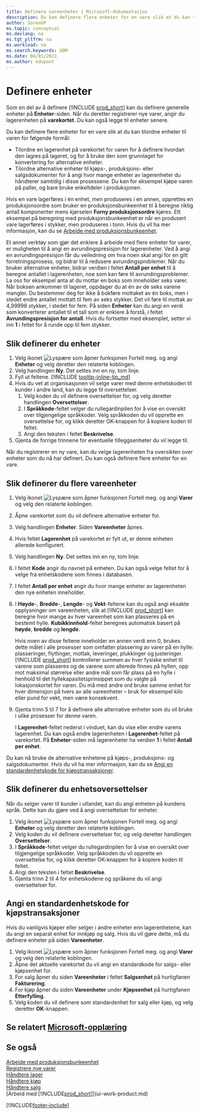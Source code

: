 ```yaml
---
title: Definere vareenheter | Microsoft-dokumentasjon
description: Du kan definere flere enheter for en vare slik at du kan tilordne enheter til varen for følgende formål.
author: SorenGP
ms.topic: conceptual
ms.devlang: na
ms.tgt_pltfrm: na
ms.workload: na
ms.search.keywords: UOM
ms.date: 04/01/2021
ms.author: edupont
---
```

# <a name="set-up-units-of-measure"></a><a name="set-up-units-of-measure"></a>Definere enheter

Som en del av å definere [!INCLUDE [prod_short](includes/prod_short.md)] kan du definere generelle enheter på **Enheter**-siden. Når du deretter registrerer nye varer, angir du lagerenheten på **varekortet**. Du kan også legge til enheter senere.  

Du kan definere flere enheter for en vare slik at du kan tilordne enheter til varen for følgende formål:

- Tilordne en lagerenhet på varekortet for varen for å definere hvordan den lagres på lageret, og for å bruke den som grunnlaget for konvertering for alternative enheter.
- Tilordne alternative enheter til kjøps-, produksjons- eller salgsdokumenter for å angi hvor mange enheter av lagerenheter du håndterer samtidig i disse prosessene. Du kan for eksempel kjøpe varen på paller, og bare bruke enkeltdeler i produksjonen.

Hvis en vare lagerføres i én enhet, men produseres i en annen, opprettes en produksjonsordre som bruker en produksjonsbunkeenhet til å beregne riktig antall komponenter mens kjørselen **Forny produksjonsordre** kjøres. Ett eksempel på beregning med produksjonsbunkeenhet er når en produsert vare lagerføres i stykker, men produseres i tonn. Hvis du vil ha mer informasjon, kan du se [Arbeide med produksjonsbunkeenhet](production-how-to-use-the-manufacturing-batch-unit-of-measure.md).  

Et annet verktøy som gjør det enklere å arbeide med flere enheter for varer, er muligheten til å angi en avrundingspresisjon for lagerenheter. Ved å angi en avrundingspresisjon får du veiledning om hva noen skal angi for en gitt forretningsprosess, og bidrar til å redusere avrundingsproblemer. Når du bruker alternative enheter, bidrar verdien i feltet **Antall per enhet** til å beregne antallet i lagerenheten, noe som kan føre til avrundingsproblemer. La oss for eksempel anta at du mottar en boks som inneholder seks varer. Når boksen ankommer til lageret, oppdager du at én av de seks varene mangler. Du bestemmer deg for ikke å bokføre mottaket av én boks, men i stedet endre antallet mottatt til fem av seks stykker. Det vil føre til mottak av 4,99998 stykker, i stedet for fem. På siden **Enheter** kan du angi en verdi som konverterer antallet til et tall som er enklere å forstå, i feltet **Avrundingspresisjon for antall**. Hvis du fortsetter med eksemplet, setter vi inn **1** i feltet for å runde opp til fem stykker.

## <a name="to-set-up-units-of-measure"></a><a name="to-set-up-units-of-measure"></a>Slik definerer du enheter

1. Velg ikonet ![Lyspære som åpner funksjonen Fortell meg.](media/ui-search/search_small.png "Fortell hva du vil gjøre") og angi **Enheter** og velg deretter den relaterte koblingen.  
2. Velg handlingen **Ny**. Det settes inn en ny, tom linje.  
3. Fyll ut feltene. [!INCLUDE [tooltip-inline-tip_md](includes/tooltip-inline-tip_md.md)]  
4. Hvis du vet at organisasjonen vil selge varer med denne enhetskoden til kunder i andre land, kan du legge til oversettelser.  
    1. Velg koden du vil definere oversettelser for, og velg deretter handlingen **Oversettelser**.
    2. I **Språkkode**-feltet velger du rullegardinpilen for å vise en oversikt over tilgjengelige språkkoder. Velg språkkoden du vil opprette en oversettelse for, og klikk deretter OK-knappen for å kopiere koden til feltet.
    3. Angi den teksten i feltet **Beskrivelse**.
5. Gjenta de forrige trinnene for eventuelle tilleggsenheter du vil legge til.  

Når du registrerer en ny vare, kan du velge lagerenheten fra oversikten over enheter som du nå har definert. Du kan også definere flere enheter for en vare.  

## <a name="to-set-up-multiple-item-units-of-measure"></a><a name="to-set-up-multiple-item-units-of-measure"></a>Slik definerer du flere vareenheter

1. Velg ikonet ![Lyspære som åpner funksjonen Fortell meg.](media/ui-search/search_small.png "Fortell hva du vil gjøre") og angi **Varer** og velg den relaterte koblingen.
2. Åpne varekortet som du vil definere alternative enheter for.
3. Velg handlingen **Enheter**. Siden **Vareenheter** åpnes.
4. Hvis feltet **Lagerenhet** på varekortet er fylt ut, er denne enheten allerede konfigurert.
5. Velg handlingen **Ny**. Det settes inn en ny, tom linje.
6. I feltet **Kode** angir du navnet på enheten. Du kan også velge feltet for å velge fra enhetskodene som finnes i databasen.
7. I feltet **Antall per enhet** angir du hvor mange enheter av lagerenheten den nye enheten inneholder.
8. I **Høyde**-, **Bredde**-, **Lengde**- og **Vekt**-feltene kan du også angi eksakte opplysninger om vareenheten, slik at [!INCLUDE [prod_short](includes/prod_short.md)] kan beregne hvor mange av hver vareenhet som kan plasseres på en bestemt hylle. **Kubikkinnhold**-feltet beregnes automatisk basert på **høyde**, **bredde** og **lengde**.

    Hvis noen av disse feltene inneholder en annen verdi enn 0, brukes dette målet i alle prosesser som omfatter plassering av varer på en hylle: plasseringer, flyttinger, mottak, leveringer, plukkinger og justeringer. [!INCLUDE [prod_short](includes/prod_short.md)] kontrollerer summen av hver fysiske enhet til varene som plasseres og de varene som allerede finnes på hyllen, opp mot maksimal størrelse eller andre mål som får plass på en hylle i henhold til det hyllekapasitetsprinsippet som du valgte på lokasjonskortet for varen. Du må med andre ord bruke samme enhet for hver dimensjon på tvers av alle vareenheter – bruk for eksempel kilo eller pund for vekt, men være konsekvent.
9. Gjenta trinn 5 til 7 for å definere alle alternative enheter som du vil bruke i ulike prosesser for denne varen.

    I **Lagerenhet**-feltet nederst i vinduet, kan du vise eller endre varens lagerenhet. Du kan også endre lagerenheten i **Lagerenhet**-feltet på varekortet. På **Enheter**-siden må lagerenheter ha verdien **1** i feltet **Antall per enhet**.

Du kan nå bruke de alternative enhetene på kjøps-, produksjons- og salgsdokumenter. Hvis du vil ha mer informasjon, kan du se [Angi en standardenhetskode for kjøpstransaksjoner](#to-enter-a-default-unit-of-measure-code-for-sales-and-purchasing-transactions).  

## <a name="to-set-up-unit-of-measure-translations"></a><a name="to-set-up-unit-of-measure-translations"></a>Slik definerer du enhetsoversettelser

Når du selger varer til kunder i utlandet, kan du angi enheten på kundens språk. Dette kan du gjøre ved å angi oversettelser for enheter.

1. Velg ikonet ![Lyspære som åpner funksjonen Fortell meg.](media/ui-search/search_small.png "Fortell hva du vil gjøre") og angi **Enheter** og velg deretter den relaterte koblingen.
2. Velg koden du vil definere oversettelser for, og velg deretter handlingen **Oversettelser**.
3. I **Språkkode**-feltet velger du rullegardinpilen for å vise en oversikt over tilgjengelige språkkoder. Velg språkkoden du vil opprette en oversettelse for, og klikk deretter OK-knappen for å kopiere koden til feltet.
4. Angi den teksten i feltet **Beskrivelse**.
5. Gjenta trinn 2 til 4 for enhetskodene og språkene du vil angi oversettelser for.

## <a name="to-enter-a-default-unit-of-measure-code-for-sales-and-purchasing-transactions"></a><a name="to-enter-a-default-unit-of-measure-code-for-sales-and-purchasing-transactions"></a>Angi en standardenhetskode for kjøpstransaksjoner

Hvis du vanligvis kjøper eller selger i andre enheter enn lagerenhetene, kan du angi en separat enhet for innkjøp og salg. Hvis du vil gjøre dette, må du definere enheter på siden **Vareenheter**.

1. Velg ikonet ![Lyspære som åpner funksjonen Fortell meg.](media/ui-search/search_small.png "Fortell hva du vil gjøre") og angi **Varer** og velg den relaterte koblingen.
2. Åpne det aktuelle varekortet du vil angi en standardkode for salgs- eller kjøpsenhet for.
3. For salg åpner du siden **Vareenheter** i feltet **Salgsenhet** på hurtigfanen **Fakturering**.
4. For kjøp åpner du siden **Vareenheter** under **Kjøpsenhet** på hurtigfanen **Etterfylling**.
5. Velg koden du vil definere som standardenhet for salg eller kjøp, og velg deretter **OK**-knappen.

## <a name="see-related-microsoft-training"></a><a name="see-related-microsoft-training"></a>Se relatert [Microsoft-opplæring](/training/modules/trade-master-data-dynamics-365-business-central/)

## <a name="see-also"></a><a name="see-also"></a>Se også

[Arbeide med produksjonsbunkeenhet](production-how-to-use-the-manufacturing-batch-unit-of-measure.md)  
[Registrere nye varer](inventory-how-register-new-items.md)  
[Håndtere lager](inventory-manage-inventory.md)  
[Håndtere kjøp](purchasing-manage-purchasing.md)  
[Håndtere salg](sales-manage-sales.md)  
[Arbeid med [!INCLUDE[prod_short](includes/prod_short.md)]](ui-work-product.md)  


[!INCLUDE[footer-include](includes/footer-banner.md)]
